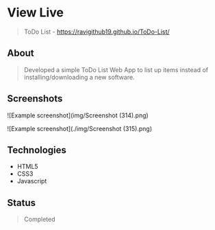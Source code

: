 # View Live
> ToDo List - https://ravigithub19.github.io/ToDo-List/

## About
> Developed a simple ToDo List Web App to list up items instead of installing/downloading a new software.

## Screenshots
![Example screenshot](img/Screenshot (314).png)<br>

![Example screenshot](./img/Screenshot (315).png)<br>

## Technologies
* HTML5
* CSS3
* Javascript

## Status
> Completed
